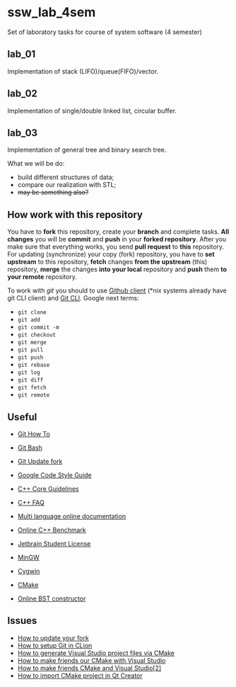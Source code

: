 # ssw_lab_4sem
Set of laboratory tasks for course of system software (4 semester)

## lab_01

Implementation of stack (LIFO)/queue(FIFO)/vector.  

## lab_02

Implementation of single/double linked list, circular buffer.  

## lab_03  

Implementation of general tree and binary search tree.    



What we will be do:

- build different structures of data;
- compare our realization with STL;
- ~~may be something also?~~

## How work with this repository

You have to **fork** this repository, create your **branch** and complete tasks. **All changes** you will be **commit** and **push** in your **forked repository**. After you make sure that everything works, you send **pull request** to **this** repository. For updating (synchronize) your copy (fork) repository, you have to **set upstream** to this repository, **fetch** changes **from the upstream** (this) repository, **merge** the changes **into your local** repository and **push** them **to your remote** repository.

To work with *git* you should to use [Github client](https://desktop.github.com/) (*nix systems already have git CLI client) and [Git CLI](https://gitforwindows.org/). Google next terms:

- `git clone`
- `git add`
- `git commit -m`
- `git checkout`
- `git merge`
- `git pull`
- `git push`
- `git rebase`
- `git log`
- `git diff`
- `git fetch`
- `git remote`



## Useful

- [Git How To](https://githowto.com/ru/setup)

- [Git Bash](https://gitforwindows.org/)

- [Git Update fork](https://help.github.com/en/articles/syncing-a-fork)

- [Google Code Style Guide](https://google.github.io/styleguide/cppguide.html)

- [C++ Core Guidelines](https://isocpp.github.io/CppCoreGuidelines/CppCoreGuidelines)

- [C++ FAQ](https://isocpp.org/faq)

- [Multi language online documentation](https://docs.w3cub.com/cpp/)

- [Online C++ Benchmark](http://quick-bench.com/)

- [Jetbrain Student License](https://www.jetbrains.com/shop/eform/students)

- [MinGW](http://mingw-w64.org/doku.php)

- [Cygwin](https://www.cygwin.com/)

- [CMake](https://cmake.org/download/)

- [Online BST constructor](https://www.cs.usfca.edu/~galles/visualization/BST.html)

  

## Issues

- [How to update your fork](https://stackoverflow.com/questions/20984802/how-can-i-keep-my-fork-in-sync-without-adding-a-separate-remote/21131381#21131381)
- [How to setup Git in CLion](https://stackoverflow.com/questions/35087523/git-exe-error-while-loading-shared-libraries-cannot-open-shared-object-file)
- [How to generate Visual Studio project files via CMake](https://preshing.com/20170511/how-to-build-a-cmake-based-project/)
- [How to make friends our CMake with Visual Studio](https://www.youtube.com/watch?v=gYmgbqGfv-8)
- [How to make friends CMake and Visual Studio[2]](https://docs.microsoft.com/ru-ru/cpp/build/cmake-projects-in-visual-studio?view=vs-2019)
- [How to import CMake project in Qt Creator](https://codeyarns.com/2016/01/26/how-to-import-cmake-project-in-qt-creator/)

